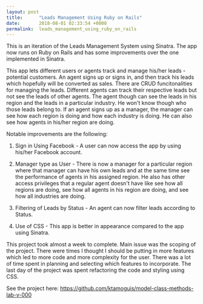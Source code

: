 ```yaml
---
layout: post
title:      "Leads Management Using Ruby on Rails"
date:       2018-08-01 02:33:54 +0000
permalink:  leads_management_using_ruby_on_rails
---
```



This is an iteration of the Leads Management System using Sinatra. The app now runs on Ruby on Rails and has some improvements over the one implemented in Sinatra.

This app lets different users or agents track and manage his/her leads - potential customers. An agent signs up or signs in, and then track his leads which hopefully will be converted as sales. There are CRUD funcitonalities for managing the leads. Different agents can track their respective leads but not see the leads of other agents. The agent though can see the leads in his region and the leads in a particular industry. He won't know though who those leads belong to. If an agent signs up as a manager, the manager can see how each region is doing and how each industry is doing. He can also see how agents in his/her region are doing.

Notable improvements are the following:
1. Sign in Using Facebook - A user can now access the app by using his/her Facebook account.

2. Manager type as User - There is now a manager for a particular region where that manager can have his own leads and at the same time see the performance of agents in his assigned region. He also has other access privileges that a regular agent doesn't have like see how all regions are doing, see how all agents in his region are doing, and see how all industries are doing.

3. Filtering of Leads by Status - An agent can now filter leads according to Status.

4. Use of CSS - This app is better in appearance compared to the app using Sinatra.

This project took almost a week to complete. Main issue was the scoping of the project. There were times I thought I should be putting in more features which led to more code and more complexity for the user. There was a lot of time spent in planning and selecting which features to incorporate. The last day of the project was spent refactoring the code and styling using CSS. 

See the project here: https://github.com/ktamoguis/model-class-methods-lab-v-000 


